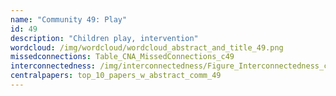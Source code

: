 ```yaml
---
name: "Community 49: Play"
id: 49
description: "Children play, intervention"
wordcloud: /img/wordcloud/wordcloud_abstract_and_title_49.png
missedconnections: Table_CNA_MissedConnections_c49
interconnectedness: /img/interconnectedness/Figure_Interconnectedness_c49.png
centralpapers: top_10_papers_w_abstract_comm_49
---
```

